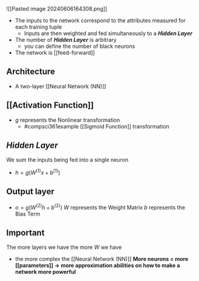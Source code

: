 ![[Pasted image 20240606164308.png]]
- The inputs to the network correspond to the attributes measured for each training tuple
	- Inputs are then weighted and fed simultaneously to a ***Hidden Layer***
- The number of ***Hidden Layer*** is arbitrary
	- you can define the number of black neurons
- The network is [[feed-forward]]
## Architecture
- A two-layer [[Neural Network (NN)]]
## [[Activation Function]]
- $g$ represents the Nonlinear transformation
	- #compsci361example [[Sigmoid Function]] transformation
## *Hidden Layer*
We sum the inputs being fed into a single neuron
- $h=g(W^{(1)}x+b^{(1)})$
## Output layer
- $o=g(W^{(2)}h+b^{(2)})$
$W$ represents the Weight Matrix
$b$ represents the Bias Term

## Important
The more layers we have the more $W$ we have
- the more complex the [[Neural Network (NN)]]
**More neurons = more [[parameters]] $\rightarrow$ more approximation abilities on how to make a network more powerful**